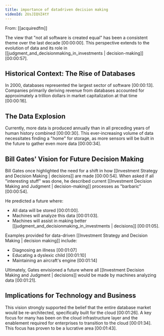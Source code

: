 ```yaml
---
title: importance of datadriven decision making
videoId: 2UsJIQVZ4tY
---
```


From: [[acquiredfm]] <br/> 

The view that "not all software is created equal" has been a consistent theme over the last decade <a class="yt-timestamp" data-t="00:00:00">[00:00:00]</a>. This perspective extends to the evolution of data and its role in [[judgment_and_decisionmaking_in_investments | decision-making]] <a class="yt-timestamp" data-t="00:00:57">[00:00:57]</a>.

## Historical Context: The Rise of Databases

In 2000, databases represented the largest sector of software <a class="yt-timestamp" data-t="00:00:13">[00:00:13]</a>. Companies primarily deriving revenue from databases accounted for approximately a trillion dollars in market capitalization at that time <a class="yt-timestamp" data-t="00:00:16">[00:00:16]</a>.

## The Data Explosion

Currently, more data is produced annually than in all preceding years of human history combined <a class="yt-timestamp" data-t="00:00:30">[00:00:30]</a>. This ever-increasing volume of data necessitates finding a "home" for storage, as more sensors will be built in the future to gather even more data <a class="yt-timestamp" data-t="00:00:34">[00:00:34]</a>.

## Bill Gates' Vision for Future Decision Making

Bill Gates once highlighted the need for a shift in how [[Investment Strategy and Decision Making | decisions]] are made <a class="yt-timestamp" data-t="00:00:54">[00:00:54]</a>. When asked if all "interesting stuff" was done, he described current [[Investment Decision Making and Judgment | decision-making]] processes as "barbaric" <a class="yt-timestamp" data-t="00:00:54">[00:00:54]</a>.

He predicted a future where:
*   All data will be stored <a class="yt-timestamp" data-t="00:01:00">[00:01:00]</a>.
*   Machines will analyze this data <a class="yt-timestamp" data-t="00:01:03">[00:01:03]</a>.
*   Machines will assist in making better [[judgment_and_decisionmaking_in_investments | decisions]] <a class="yt-timestamp" data-t="00:01:05">[00:01:05]</a>.

Examples provided for data-driven [[Investment Strategy and Decision Making | decision making]] include:
*   Diagnosing an illness <a class="yt-timestamp" data-t="00:01:07">[00:01:07]</a>
*   Educating a dyslexic child <a class="yt-timestamp" data-t="00:01:10">[00:01:10]</a>
*   Maintaining an aircraft's engine <a class="yt-timestamp" data-t="00:01:14">[00:01:14]</a>

Ultimately, Gates envisioned a future where all [[Investment Decision Making and Judgment | decisions]] would be made by machines analyzing data <a class="yt-timestamp" data-t="00:01:21">[00:01:21]</a>.

## Implications for Technology and Business

This vision strongly supported the belief that the entire database market would be re-architected, specifically built for the cloud <a class="yt-timestamp" data-t="00:01:26">[00:01:26]</a>. A key focus for many has been on the cloud infrastructure layer and the enablement required for enterprises to transition to the cloud <a class="yt-timestamp" data-t="00:01:34">[00:01:34]</a>. This focus has proven to be a lucrative area <a class="yt-timestamp" data-t="00:01:43">[00:01:43]</a>.
